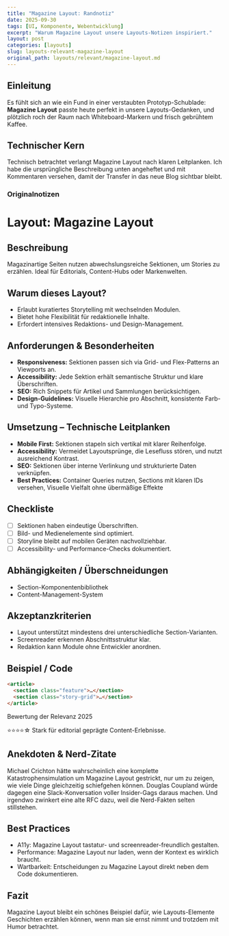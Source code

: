 ```yaml
---
title: "Magazine Layout: Randnotiz"
date: 2025-09-30
tags: [UI, Komponente, Webentwicklung]
excerpt: "Warum Magazine Layout unsere Layouts-Notizen inspiriert."
layout: post
categories: [layouts]
slug: layouts-relevant-magazine-layout
original_path: layouts/relevant/magazine-layout.md
---
```


## Einleitung
Es fühlt sich an wie ein Fund in einer verstaubten Prototyp-Schublade: **Magazine Layout** passte heute perfekt in unsere Layouts-Gedanken, und plötzlich roch der Raum nach Whiteboard-Markern und frisch gebrühtem Kaffee.

## Technischer Kern
Technisch betrachtet verlangt Magazine Layout nach klaren Leitplanken. Ich habe die ursprüngliche Beschreibung unten angeheftet und mit Kommentaren versehen, damit der Transfer in das neue Blog sichtbar bleibt.

### Originalnotizen
# Layout: Magazine Layout

## Beschreibung
Magazinartige Seiten nutzen abwechslungsreiche Sektionen, um Stories zu erzählen. Ideal für Editorials, Content-Hubs oder Markenwelten.

## Warum dieses Layout?
- Erlaubt kuratiertes Storytelling mit wechselnden Modulen.
- Bietet hohe Flexibilität für redaktionelle Inhalte.
- Erfordert intensives Redaktions- und Design-Management.

## Anforderungen & Besonderheiten
- **Responsiveness:** Sektionen passen sich via Grid- und Flex-Patterns an Viewports an.
- **Accessibility:** Jede Sektion erhält semantische Struktur und klare Überschriften.
- **SEO:** Rich Snippets für Artikel und Sammlungen berücksichtigen.
- **Design-Guidelines:** Visuelle Hierarchie pro Abschnitt, konsistente Farb- und Typo-Systeme.

## Umsetzung – Technische Leitplanken
- **Mobile First:** Sektionen stapeln sich vertikal mit klarer Reihenfolge.
- **Accessibility:** Vermeidet Layoutsprünge, die Lesefluss stören, und nutzt ausreichend Kontrast.
- **SEO:** Sektionen über interne Verlinkung und strukturierte Daten verknüpfen.
- **Best Practices:** Container Queries nutzen, Sections mit klaren IDs versehen, Visuelle Vielfalt ohne übermäßige Effekte

## Checkliste
- [ ] Sektionen haben eindeutige Überschriften.
- [ ] Bild- und Medienelemente sind optimiert.
- [ ] Storyline bleibt auf mobilen Geräten nachvollziehbar.
- [ ] Accessibility- und Performance-Checks dokumentiert.

## Abhängigkeiten / Überschneidungen
- Section-Komponentenbibliothek
- Content-Management-System

## Akzeptanzkriterien
- Layout unterstützt mindestens drei unterschiedliche Section-Varianten.
- Screenreader erkennen Abschnittsstruktur klar.
- Redaktion kann Module ohne Entwickler anordnen.

## Beispiel / Code
```html
<article>
  <section class="feature">…</section>
  <section class="story-grid">…</section>
</article>
```

Bewertung der Relevanz 2025

⭐⭐⭐⭐☆ Stark für editorial geprägte Content-Erlebnisse.

## Anekdoten & Nerd-Zitate
Michael Crichton hätte wahrscheinlich eine komplette Katastrophensimulation um Magazine Layout gestrickt, nur um zu zeigen, wie viele Dinge gleichzeitig schiefgehen können. Douglas Coupland würde dagegen eine Slack-Konversation voller Insider-Gags daraus machen. Und irgendwo zwinkert eine alte RFC dazu, weil die Nerd-Fakten selten stillstehen.

## Best Practices
- A11y: Magazine Layout tastatur- und screenreader-freundlich gestalten.
- Performance: Magazine Layout nur laden, wenn der Kontext es wirklich braucht.
- Wartbarkeit: Entscheidungen zu Magazine Layout direkt neben dem Code dokumentieren.

## Fazit
Magazine Layout bleibt ein schönes Beispiel dafür, wie Layouts-Elemente Geschichten erzählen können, wenn man sie ernst nimmt und trotzdem mit Humor betrachtet.
